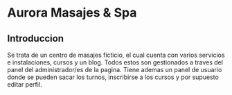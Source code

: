 
# Aurora Masajes & Spa

## Introduccion
Se trata de un centro de masajes ficticio, el cual cuenta con varios servicios e instalaciones, cursos y un blog. Todos estos son gestionados a traves del panel del administrador/es de la pagina. Tiene ademas un panel de usuario donde se pueden sacar los turnos, inscribirse a los cursos y por supuesto editar perfil. 

